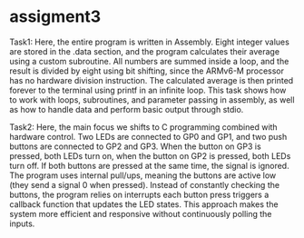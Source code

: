 # assigment3

Task1:
Here, the entire program is written in Assembly. Eight integer values are stored in the .data section, and the program calculates their average using a custom subroutine. All numbers are summed inside a loop, and the result is divided by eight using bit shifting, since the ARMv6-M processor has no hardware division instruction. The calculated average is then printed forever to the terminal using printf in an infinite loop. This task shows how to work with loops, subroutines, and parameter passing in assembly, as well as how to handle data and perform basic output through stdio.

Task2:
Here, the main focus we shifts to C programming combined with hardware control. Two LEDs are connected to GP0 and GP1, and two push buttons are connected to GP2 and GP3. When the button on GP3 is pressed, both LEDs turn on, when the button on GP2 is pressed, both LEDs turn off. If both buttons are pressed at the same time, the signal is ignored. The program uses internal pull/ups, meaning the buttons are active low (they send a signal 0 when pressed). Instead of constantly checking the buttons, the program relies on interrupts each button press triggers a callback function that updates the LED states. This approach makes the system more efficient and responsive without continuously polling the inputs.
